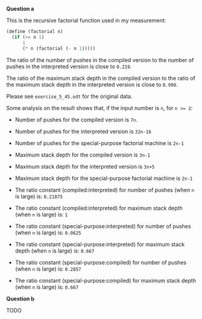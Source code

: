 **Question a**

This is the recursive factorial function used in my measurement:

```scheme
(define (factorial n)
  (if (<= n 1)
      1
      (* n (factorial (- n 1)))))
```

The ratio of the number of pushes in the compiled version
to the number of pushes in the interpreted version is close to
`0.219`.

The ratio of the maximum stack depth in the compiled version
to the ratio of the maximum stack depth in the interpreted version is close to
`0.998`.

Please see `exercise_5_45.odt` for the original data.

Some analysis on the result shows that, if the input number is `n`,
for `n >= 2`:

* Number of pushes for the compiled version is `7n`.
* Number of pushes for the interpreted version is `32n-16`
* Number of pushes for the special-purpose factorial machine is `2n-1`

* Maximum stack depth for the compiled version is `3n-1`
* Maximum stack depth for the interpreted version is `3n+5`
* Maximum stack depth for the special-purpose factorial machine is `2n-1`

* The ratio constant (compiled:interpreted)
for number of pushes (when `n` is large) is: `0.21875`
* The ratio constant (compiled:interpreted)
for maximum stack depth (when `n` is large) is: `1`
* The ratio constant (special-purpose:interpreted)
for number of pushes (when `n` is large) is: `0.0625`
* The ratio constant (special-purpose:interpreted)
for maximum stack depth (when `n` is large) is: `0.667`
* The ratio constant (special-purpose:compiled)
for number of pushes (when `n` is large) is: `0.2857`
* The ratio constant (special-purpose:compiled)
for maximum stack depth (when `n` is large) is: `0.667`

**Question b**

TODO
